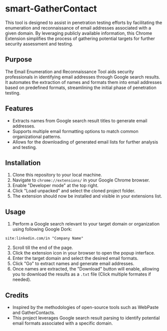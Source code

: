 # smart-GatherContact

This tool is designed to assist in penetration testing efforts by facilitating the enumeration and reconnaissance of email addresses associated with a given domain. By leveraging publicly available information, this Chrome Extension simplifies the process of gathering potential targets for further security assessment and testing.

## Purpose

The Email Enumeration and Reconnaissance Tool aids security professionals in identifying email addresses through Google search results. It automates the extraction of names and formats them into email addresses based on predefined formats, streamlining the initial phase of penetration testing.

## Features

- Extracts names from Google search result titles to generate email addresses.
- Supports multiple email formatting options to match common organizational patterns.
- Allows for the downloading of generated email lists for further analysis and testing.

## Installation

1. Clone this repository to your local machine.
2. Navigate to `chrome://extensions/` in your Google Chrome browser.
3. Enable "Developer mode" at the top right.
4. Click "Load unpacked" and select the cloned project folder.
5. The extension should now be installed and visible in your extensions list.

## Usage

1. Perform a Google search relevant to your target domain or organization using following Google Dork:
```
site:linkedin.com/in "Company Name"
```
2. Scroll till the end of the page.
2. Click the extension icon in your browser to open the popup interface.
3. Enter the target domain and select the desired email formats.
4. Click "Go" to extract names and generate email addresses.
5. Once names are extracted, the "Download" button will enable, allowing you to download the results as a `.txt` file (Click multiple formates if needed).

## Credits

- Inspired by the methodologies of open-source tools such as WebPaste and GatherContacts.
- This project leverages Google search result parsing to identify potential email formats associated with a specific domain.
